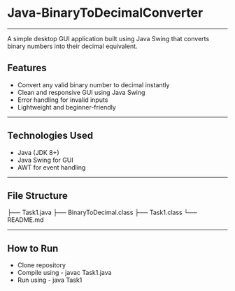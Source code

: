 # Java-BinaryToDecimalConverter
---
A simple desktop GUI application built using Java Swing that converts binary numbers into their decimal equivalent.

## Features

- Convert any valid binary number to decimal instantly
- Clean and responsive GUI using Java Swing
- Error handling for invalid inputs
- Lightweight and beginner-friendly

---

## Technologies Used

- Java (JDK 8+)
- Java Swing for GUI
- AWT for event handling

---

## File Structure
├── Task1.java 
├── BinaryToDecimal.class
├── Task1.class
└── README.md

---

## How to Run

- Clone repository 
- Compile using - javac Task1.java
- Run using - java Task1
